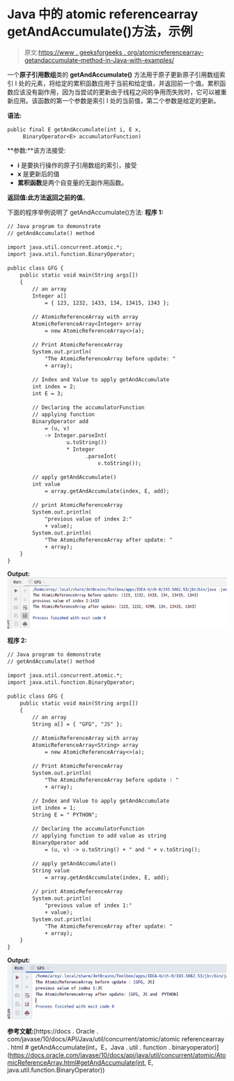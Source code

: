 # Java 中的 atomic referencearray getAndAccumulate()方法，示例

> 原文:[https://www . geeksforgeeks . org/atomicreferencearray-getandaccumulate-method-in-Java-with-examples/](https://www.geeksforgeeks.org/atomicreferencearray-getandaccumulate-method-in-java-with-examples/)

一个**原子引用数组**类的 **getAndAccumulate()** 方法用于原子更新原子引用数组索引 I 处的元素，将给定的累积函数应用于当前和给定值，并返回前一个值。累积函数应该没有副作用，因为当尝试的更新由于线程之间的争用而失败时，它可以被重新应用。该函数的第一个参数是索引 I 处的当前值，第二个参数是给定的更新。

**语法:**

```
public final E getAndAccumulate(int i, E x,
     BinaryOperator<E> accumulatorFunction)

```

**参数:**该方法接受:

*   **i** 是要执行操作的原子引用数组的索引，接受
*   **x** 是更新后的值
*   **累积函数**是两个自变量的无副作用函数。

**返回值:**此方法返回**之前的值**。

下面的程序举例说明了 getAndAccumulate()方法:
**程序 1:**

```
// Java program to demonstrate
// getAndAccumulate() method

import java.util.concurrent.atomic.*;
import java.util.function.BinaryOperator;

public class GFG {
    public static void main(String args[])
    {
        // an array
        Integer a[]
            = { 123, 1232, 1433, 134, 13415, 1343 };

        // AtomicReferenceArray with array
        AtomicReferenceArray<Integer> array
            = new AtomicReferenceArray<>(a);

        // Print AtomicReferenceArray
        System.out.println(
            "The AtomicReferenceArray before update: "
            + array);

        // Index and Value to apply getAndAccumulate
        int index = 2;
        int E = 3;

        // Declaring the accumulatorFunction
        // applying function
        BinaryOperator add
            = (u, v)
            -> Integer.parseInt(
                   u.toString())
                   * Integer
                         .parseInt(
                             v.toString());

        // apply getAndAccumulate()
        int value
            = array.getAndAccumulate(index, E, add);

        // print AtomicReferenceArray
        System.out.println(
            "previous value of index 2:"
            + value);
        System.out.println(
            "The AtomicReferenceArray after update: "
            + array);
    }
}
```

**Output:**![](img/7903de29474e83af7f2b1f1022858113.png)

**程序 2:**

```
// Java program to demonstrate
// getAndAccumulate() method

import java.util.concurrent.atomic.*;
import java.util.function.BinaryOperator;

public class GFG {
    public static void main(String args[])
    {
        // an array
        String a[] = { "GFG", "JS" };

        // AtomicReferenceArray with array
        AtomicReferenceArray<String> array
            = new AtomicReferenceArray<>(a);

        // Print AtomicReferenceArray
        System.out.println(
            "The AtomicReferenceArray before update : "
            + array);

        // Index and Value to apply getAndAccumulate
        int index = 1;
        String E = " PYTHON";

        // Declaring the accumulatorFunction
        // applying function to add value as string
        BinaryOperator add
            = (u, v) -> u.toString() + " and " + v.toString();

        // apply getAndAccumulate()
        String value
            = array.getAndAccumulate(index, E, add);

        // print AtomicReferenceArray
        System.out.println(
            "previous value of index 1:"
            + value);
        System.out.println(
            "The AtomicReferenceArray after update: "
            + array);
    }
}
```

**Output:**![](img/6b42e764390c3f58e6b0669f16556cbb.png)

**参考文献:**[https://docs . Oracle . com/javase/10/docs/API/Java/util/concurrent/atomic/atomic referencearray . html # getAndAccumulate(int，E，Java . util . function . binaryoperator)](https://docs.oracle.com/javase/10/docs/api/java/util/concurrent/atomic/AtomicReferenceArray.html#getAndAccumulate(int, E, java.util.function.BinaryOperator))